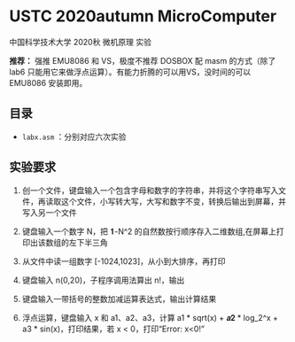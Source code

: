 # USTC 2020autumn MicroComputer
中国科学技术大学 2020秋 微机原理 实验

**推荐：** 强推 EMU8086 和 VS，极度不推荐 DOSBOX 配 masm 的方式（除了 lab6 只能用它来做浮点运算）。有能力折腾的可以用VS，没时间的可以 EMU8086 安装即用。

## 目录
* `labx.asm` ：分别对应六次实验

## 实验要求

1. 创一个文件，键盘输入一个包含字母和数字的字符串，并将这个字符串写入文件，再读取这个文件，小写转大写，大写和数字不变，转换后输出到屏幕，并写入另一个文件

2. 键盘输入一个数字 N，把 𝟏-N^2 的自然数按行顺序存入二维数组,在屏幕上打印出该数组的左下半三角

3. 从文件中读一组数字 [-1024,1023]，从小到大排序，再打印

4. 键盘输入 n(0,20)，子程序调用法算出 n!，输出

5. 键盘输入一带括号的整数加减运算表达式，输出计算结果

6. 浮点运算，键盘输入 x 和 a1、a2、a3，计算 a1 * sqrt(x) + 𝒂𝟐 * log_2^x⁡ + a3 * sin(x)，打印结果，若 x < 0，打印“Error: x<0!”


